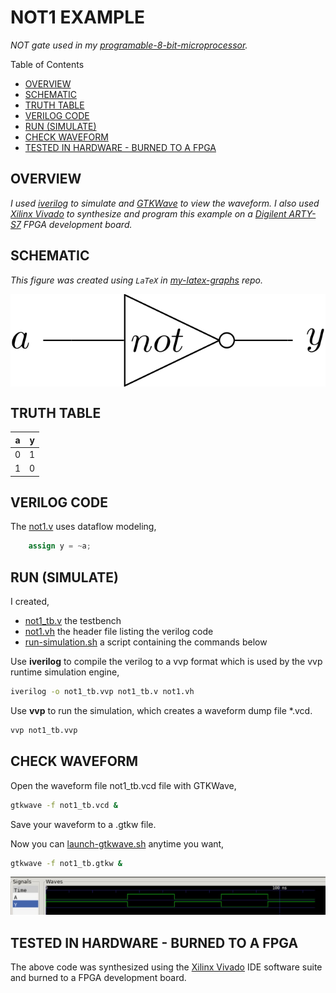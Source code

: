 # NOT1 EXAMPLE

_NOT gate used in my
[programable-8-bit-microprocessor](https://github.com/JeffDeCola/my-verilog-examples/tree/master/systems/microprocessors/programable-8-bit-microprocessor)._

Table of Contents

* [OVERVIEW](https://github.com/JeffDeCola/my-verilog-examples/tree/master/basic-code/combinational-logic/not1#overview)
* [SCHEMATIC](https://github.com/JeffDeCola/my-verilog-examples/tree/master/basic-code/combinational-logic/not1#schematic)
* [TRUTH TABLE](https://github.com/JeffDeCola/my-verilog-examples/tree/master/basic-code/combinational-logic/not1#truth-table)
* [VERILOG CODE](https://github.com/JeffDeCola/my-verilog-examples/tree/master/basic-code/combinational-logic/not1#verilog-code)
* [RUN (SIMULATE)](https://github.com/JeffDeCola/my-verilog-examples/tree/master/basic-code/combinational-logic/not1#run-simulate)
* [CHECK WAVEFORM](https://github.com/JeffDeCola/my-verilog-examples/tree/master/basic-code/combinational-logic/not1#check-waveform)
* [TESTED IN HARDWARE - BURNED TO A FPGA](https://github.com/JeffDeCola/my-verilog-examples/tree/master/basic-code/combinational-logic/not1#tested-in-hardware---burned-to-a-fpga)

## OVERVIEW

_I used
[iverilog](https://github.com/JeffDeCola/my-cheat-sheets/tree/master/hardware/tools/simulation/iverilog-cheat-sheet)
to simulate and
[GTKWave](https://github.com/JeffDeCola/my-cheat-sheets/tree/master/hardware/tools/simulation/gtkwave-cheat-sheet)
to view the waveform. I also used
[Xilinx Vivado](https://github.com/JeffDeCola/my-cheat-sheets/tree/master/hardware/tools/synthesis/xilinx-vivado-cheat-sheet)
to synthesize and program this example on a
[Digilent ARTY-S7](https://github.com/JeffDeCola/my-cheat-sheets/tree/master/hardware/development/fpga-development-boards/digilent-arty-s7-cheat-sheet)
FPGA development board._

## SCHEMATIC

_This figure was created using `LaTeX` in
[my-latex-graphs](https://github.com/JeffDeCola/my-latex-graphs/tree/master/mathematics/applied/electrical-engineering/combinational-logic/not)
repo._

<p align="center">
    <img src="svgs/not.svg"
    align="middle"
</p>

## TRUTH TABLE

| a     | y     |
|:-----:|:-----:|
| 0     | 1     |
| 1     | 0     |

## VERILOG CODE

The
[not1.v](https://github.com/JeffDeCola/my-verilog-examples/blob/master/basic-code/combinational-logic/not1/not1.v)
uses dataflow modeling,

```verilog
    assign y = ~a;
```

## RUN (SIMULATE)

I created,

* [not1_tb.v](https://github.com/JeffDeCola/my-verilog-examples/blob/master/basic-code/combinational-logic/not1/not1_tb.v)
  the testbench
* [not1.vh](https://github.com/JeffDeCola/my-verilog-examples/blob/master/basic-code/combinational-logic/not1/not1.vh)
  the header file listing the verilog code
* [run-simulation.sh](https://github.com/JeffDeCola/my-verilog-examples/blob/master/basic-code/combinational-logic/not1/run-simulation.sh)
  a script containing the commands below

Use **iverilog** to compile the verilog to a vvp format
which is used by the vvp runtime simulation engine,

```bash
iverilog -o not1_tb.vvp not1_tb.v not1.vh
```

Use **vvp** to run the simulation, which creates a waveform dump file *.vcd.

```bash
vvp not1_tb.vvp
```

## CHECK WAVEFORM

Open the waveform file not1_tb.vcd file with GTKWave,

```bash
gtkwave -f not1_tb.vcd &
```

Save your waveform to a .gtkw file.

Now you can
[launch-gtkwave.sh](https://github.com/JeffDeCola/my-verilog-examples/blob/master/launch-GTKWave-script/launch-gtkwave.sh)
anytime you want,

```bash
gtkwave -f not1_tb.gtkw &
```

![not1-waveform.jpg](../../../docs/pics/not1-waveform.jpg)

## TESTED IN HARDWARE - BURNED TO A FPGA

The above code was synthesized using the
[Xilinx Vivado](https://github.com/JeffDeCola/my-cheat-sheets/tree/master/hardware/tools/synthesis/xilinx-vivado-cheat-sheet)
IDE software suite and burned to a FPGA development board.
